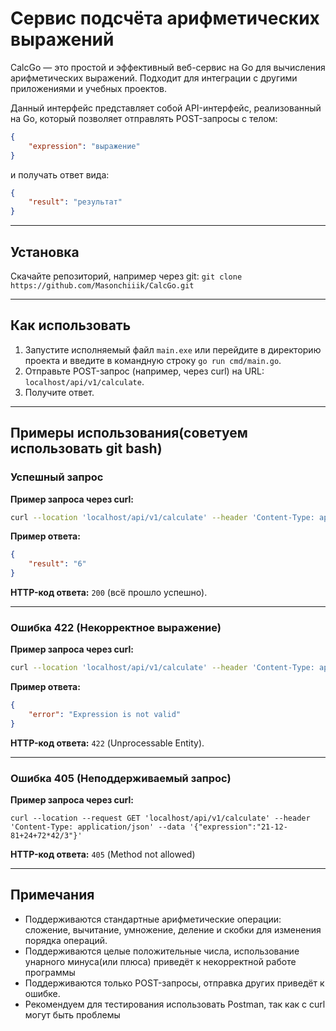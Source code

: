 # Сервис подсчёта арифметических выражений

CalcGo — это простой и эффективный веб-сервис на Go для вычисления арифметических выражений. Подходит для интеграции с другими приложениями и учебных проектов.

Данный интерфейс представляет собой API-интерфейс, реализованный на Go, который позволяет отправлять POST-запросы с телом:

```json
{
    "expression": "выражение"
}
```

и получать ответ вида:

```json
{
    "result": "результат"
}
```

---
## Установка

Скачайте репозиторий, например через git: `git clone https://github.com/Masonchiiik/CalcGo.git `

---

## Как использовать

1. Запустите исполняемый файл `main.exe` или перейдите в директорию проекта и введите в командную строку `go run cmd/main.go`.
2. Отправьте POST-запрос (например, через curl) на URL: `localhost/api/v1/calculate`.
3. Получите ответ.

---

## Примеры использования(советуем использовать git bash)

### Успешный запрос

**Пример запроса через curl:**

```bash
curl --location 'localhost/api/v1/calculate' --header 'Content-Type: application/json' --data '{"expression":"2*2+2"}'
```

**Пример ответа:**

```json
{
    "result": "6"
}
```

**HTTP-код ответа:** `200` (всё прошло успешно).

---

### Ошибка 422 (Некорректное выражение)

**Пример запроса через curl:**

```bash
curl --location 'localhost/api/v1/calculate' --header 'Content-Type: application/json' --data '{"expression":"0.25+0.251++"}'
```

**Пример ответа:**

```json
{
    "error": "Expression is not valid"
}
```

**HTTP-код ответа:** `422` (Unprocessable Entity).


---
### Ошибка 405 (Неподдерживаемый запрос)

**Пример запроса через curl:**

```bas
curl --location --request GET 'localhost/api/v1/calculate' --header 'Content-Type: application/json' --data '{"expression":"21-12-81+24+72*42/3"}'
```

**HTTP-код ответа:** `405` (Method not allowed)

---
## Примечания

- Поддерживаются стандартные арифметические операции: сложение, вычитание, умножение, деление и скобки для изменения порядка операций.
- Поддерживаются целые положительные числа, использование унарного минуса(или плюса) приведёт к некорректной работе программы
- Поддерживаются только POST-запросы, отправка других приведёт к ошибке.
- Рекомендуем для тестирования использовать Postman, так как с curl могут быть проблемы


